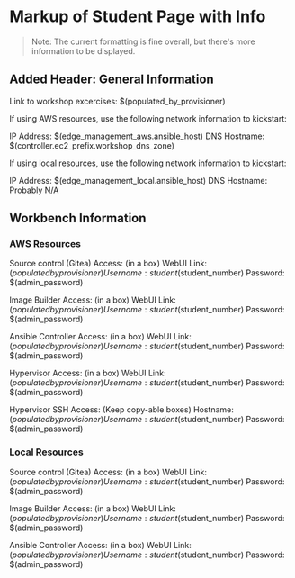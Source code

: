 # Markup of Student Page with Info

> Note: The current formatting is fine overall, but there's more information to be displayed.

## Added Header: General Information
Link to workshop excercises: $(populated_by_provisioner)

If using AWS resources, use the following network information to kickstart:

IP Address: $(edge_management_aws.ansible_host)
DNS Hostname: $(controller.ec2_prefix.workshop_dns_zone)

If using local resources, use the following network information to kickstart:

IP Address: $(edge_management_local.ansible_host)
DNS Hostname: Probably N/A

## Workbench Information

### AWS Resources

Source control (Gitea) Access:
(in a box)
WebUI Link: $(populated by provisioner)
Username: student$(student_number)
Password: $(admin_password)

Image Builder Access:
(in a box)
WebUI Link: $(populated by provisioner)
Username: student$(student_number)
Password: $(admin_password)

Ansible Controller Access:
(in a box)
WebUI Link: $(populated by provisioner)
Username: student$(student_number)
Password: $(admin_password)

Hypervisor Access:
(in a box)
WebUI Link: $(populated by provisioner)
Username: student$(student_number)
Password: $(admin_password)

Hypervisor SSH Access:
(Keep copy-able boxes)
Hostname: $(populated by provisioner)
Username: student$(student_number)
Password: $(admin_password)

### Local Resources

Source control (Gitea) Access:
(in a box)
WebUI Link: $(populated by provisioner)
Username: student$(student_number)
Password: $(admin_password)

Image Builder Access:
(in a box)
WebUI Link: $(populated by provisioner)
Username: student$(student_number)
Password: $(admin_password)

Ansible Controller Access:
(in a box)
WebUI Link: $(populated by provisioner)
Username: student$(student_number)
Password: $(admin_password)
